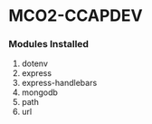 # MCO2-CCAPDEV

### Modules Installed

  1. dotenv
  2. express
  3. express-handlebars
  4. mongodb
  5. path
  6. url
